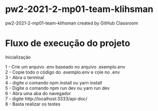 # pw2-2021-2-mp01-team-klihsman
pw2-2021-2-mp01-team-klihsman created by GitHub Classroom

# Fluxo de execução do projeto

Inicialização 

1 - Crie um arquivo .env baseado no arquivo .exemplo.env <br>
2 - Copie todo o código do .exemplo.env e cole no .env <br>
3 - Abra o terminal <br>
4 - digite o comando npm install ou yarn install <br>
5 - Digite o comando npm run dev ou yarn run dev <br>
6 - Abra uma aba do navegador <br>
7 - digite http://localhost:3333/api-doc/ <br>
8 - Basta realizar os testes <br>
